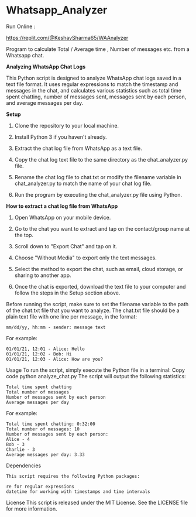 # Whatsapp_Analyzer

Run Online : 

https://replit.com/@KeshavSharma65/WAAnalyzer


Program to calculate Total / Average time , Number of messages etc. from a Whatsapp chat.


**Analyzing WhatsApp Chat Logs**

This Python script is designed to analyze WhatsApp chat logs saved in a text file format. It uses regular expressions to match the timestamp and messages in the chat, and calculates various statistics such as total time spent chatting, number of messages sent, messages sent by each person, and average messages per day.




**Setup**




1.  Clone the repository to your local machine.

2.  Install Python 3 if you haven't already.

3.  Extract the chat log file from WhatsApp as a text file.

4.  Copy the chat log text file to the same directory as the chat_analyzer.py file.

5.  Rename the chat log file to chat.txt or modify the filename variable in chat_analyzer.py to match the name of your chat log file.

6.  Run the program by executing the chat_analyzer.py file using Python.





**How to extract a chat log file from WhatsApp**




1.  Open WhatsApp on your mobile device.

2.  Go to the chat you want to extract and tap on the contact/group name at the top.

3.  Scroll down to "Export Chat" and tap on it.

4.  Choose "Without Media" to export only the text messages.

5.  Select the method to export the chat, such as email, cloud storage, or sharing to another app.

6.  Once the chat is exported, download the text file to your computer and follow the steps in the Setup section above.



Before running the script, make sure to set the filename variable to the path of the chat.txt file that you want to analyze. The chat.txt file should be a plain text file with one line per message, in the format:

````
mm/dd/yy, hh:mm - sender: message text
````
For example:
````
01/01/21, 12:01 - Alice: Hello
01/01/21, 12:02 - Bob: Hi
01/01/21, 12:03 - Alice: How are you?
````
Usage
To run the script, simply execute the Python file in a terminal:
Copy code
python analyze_chat.py
The script will output the following statistics:
````
Total time spent chatting
Total number of messages
Number of messages sent by each person
Average messages per day
````
For example:
````
Total time spent chatting: 0:32:00
Total number of messages: 10
Number of messages sent by each person:
Alice - 4
Bob - 3
Charlie - 3
Average messages per day: 3.33
````

Dependencies
````
This script requires the following Python packages:

re for regular expressions
datetime for working with timestamps and time intervals
````
License
This script is released under the MIT License. See the LICENSE file for more information.




